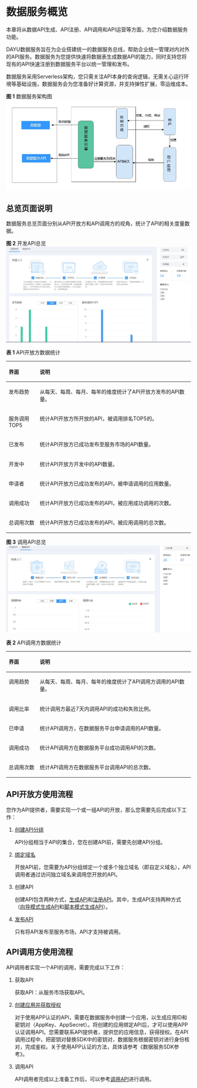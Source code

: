 # 数据服务概览<a name="dayu_01_0301"></a>

本章将从数据API生成、API注册、API调用和API运营等方面，为您介绍数据服务功能。

DAYU数据服务旨在为企业搭建统一的数据服务总线，帮助企业统一管理对内对外的API服务。数据服务为您提供快速将数据表生成数据API的能力，同时支持您将现有的API快速注册到数据服务平台以统一管理和发布。

数据服务采用Serverless架构，您只需关注API本身的查询逻辑，无需关心运行环境等基础设施，数据服务会为您准备好计算资源，并支持弹性扩展，零运维成本。

**图 1**  数据服务架构图<a name="zh-cn_topic_0179716868_fig17195174712310"></a>  
![](figures/数据服务架构图.jpg "数据服务架构图")

## 总览页面说明<a name="zh-cn_topic_0179716868_section5132437528"></a>

数据服务总览页面分别从API开放方和API调用方的视角，统计了API的相关度量数据。

**图 2**  开发API总览<a name="zh-cn_topic_0179716868_fig104513159238"></a>  
![](figures/开发API总览.jpg "开发API总览")

**表 1**  API开放方数据统计

<a name="zh-cn_topic_0179716868_table73581519141517"></a>
<table><thead align="left"><tr id="zh-cn_topic_0179716868_row143585194153"><th class="cellrowborder" valign="top" width="16.830000000000002%" id="mcps1.2.3.1.1"><p id="zh-cn_topic_0179716868_p143581319161515"><a name="zh-cn_topic_0179716868_p143581319161515"></a><a name="zh-cn_topic_0179716868_p143581319161515"></a>界面</p>
</th>
<th class="cellrowborder" valign="top" width="83.17%" id="mcps1.2.3.1.2"><p id="zh-cn_topic_0179716868_p10358151911150"><a name="zh-cn_topic_0179716868_p10358151911150"></a><a name="zh-cn_topic_0179716868_p10358151911150"></a>说明</p>
</th>
</tr>
</thead>
<tbody><tr id="zh-cn_topic_0179716868_row735814192156"><td class="cellrowborder" valign="top" width="16.830000000000002%" headers="mcps1.2.3.1.1 "><p id="zh-cn_topic_0179716868_p1035851913153"><a name="zh-cn_topic_0179716868_p1035851913153"></a><a name="zh-cn_topic_0179716868_p1035851913153"></a>发布趋势</p>
</td>
<td class="cellrowborder" valign="top" width="83.17%" headers="mcps1.2.3.1.2 "><p id="zh-cn_topic_0179716868_p16358141951519"><a name="zh-cn_topic_0179716868_p16358141951519"></a><a name="zh-cn_topic_0179716868_p16358141951519"></a>从每天、每周、每月、每年的维度统计了API开放方发布的API数量。</p>
</td>
</tr>
<tr id="zh-cn_topic_0179716868_row1535816199152"><td class="cellrowborder" valign="top" width="16.830000000000002%" headers="mcps1.2.3.1.1 "><p id="zh-cn_topic_0179716868_p4358319131510"><a name="zh-cn_topic_0179716868_p4358319131510"></a><a name="zh-cn_topic_0179716868_p4358319131510"></a>服务调用TOP5</p>
</td>
<td class="cellrowborder" valign="top" width="83.17%" headers="mcps1.2.3.1.2 "><p id="zh-cn_topic_0179716868_p113581519151518"><a name="zh-cn_topic_0179716868_p113581519151518"></a><a name="zh-cn_topic_0179716868_p113581519151518"></a>统计API开放方所开放的API，被调用排名TOP5的。</p>
</td>
</tr>
<tr id="zh-cn_topic_0179716868_row1635817194157"><td class="cellrowborder" valign="top" width="16.830000000000002%" headers="mcps1.2.3.1.1 "><p id="zh-cn_topic_0179716868_p83581919131511"><a name="zh-cn_topic_0179716868_p83581919131511"></a><a name="zh-cn_topic_0179716868_p83581919131511"></a>已发布</p>
</td>
<td class="cellrowborder" valign="top" width="83.17%" headers="mcps1.2.3.1.2 "><p id="zh-cn_topic_0179716868_p7358191991519"><a name="zh-cn_topic_0179716868_p7358191991519"></a><a name="zh-cn_topic_0179716868_p7358191991519"></a>统计API开放方已成功发布至服务市场的API数量。</p>
</td>
</tr>
<tr id="zh-cn_topic_0179716868_row1335817192157"><td class="cellrowborder" valign="top" width="16.830000000000002%" headers="mcps1.2.3.1.1 "><p id="zh-cn_topic_0179716868_p1935821981510"><a name="zh-cn_topic_0179716868_p1935821981510"></a><a name="zh-cn_topic_0179716868_p1935821981510"></a>开发中</p>
</td>
<td class="cellrowborder" valign="top" width="83.17%" headers="mcps1.2.3.1.2 "><p id="zh-cn_topic_0179716868_p16358121910156"><a name="zh-cn_topic_0179716868_p16358121910156"></a><a name="zh-cn_topic_0179716868_p16358121910156"></a>统计API开放方开发中的API数量。</p>
</td>
</tr>
<tr id="zh-cn_topic_0179716868_row183581619181512"><td class="cellrowborder" valign="top" width="16.830000000000002%" headers="mcps1.2.3.1.1 "><p id="zh-cn_topic_0179716868_p16358319131518"><a name="zh-cn_topic_0179716868_p16358319131518"></a><a name="zh-cn_topic_0179716868_p16358319131518"></a>申请者</p>
</td>
<td class="cellrowborder" valign="top" width="83.17%" headers="mcps1.2.3.1.2 "><p id="zh-cn_topic_0179716868_p117985457341"><a name="zh-cn_topic_0179716868_p117985457341"></a><a name="zh-cn_topic_0179716868_p117985457341"></a>统计API开放方已成功发布的API，被申请调用的应用数量。</p>
</td>
</tr>
<tr id="zh-cn_topic_0179716868_row835891961510"><td class="cellrowborder" valign="top" width="16.830000000000002%" headers="mcps1.2.3.1.1 "><p id="zh-cn_topic_0179716868_p135817193159"><a name="zh-cn_topic_0179716868_p135817193159"></a><a name="zh-cn_topic_0179716868_p135817193159"></a>调用成功</p>
</td>
<td class="cellrowborder" valign="top" width="83.17%" headers="mcps1.2.3.1.2 "><p id="zh-cn_topic_0179716868_p156552039113714"><a name="zh-cn_topic_0179716868_p156552039113714"></a><a name="zh-cn_topic_0179716868_p156552039113714"></a>统计API开放方已成功发布的API，被应用成功调用的次数。</p>
</td>
</tr>
<tr id="zh-cn_topic_0179716868_row18755546152511"><td class="cellrowborder" valign="top" width="16.830000000000002%" headers="mcps1.2.3.1.1 "><p id="zh-cn_topic_0179716868_p2756346122513"><a name="zh-cn_topic_0179716868_p2756346122513"></a><a name="zh-cn_topic_0179716868_p2756346122513"></a>总调用次数</p>
</td>
<td class="cellrowborder" valign="top" width="83.17%" headers="mcps1.2.3.1.2 "><p id="zh-cn_topic_0179716868_p127988452347"><a name="zh-cn_topic_0179716868_p127988452347"></a><a name="zh-cn_topic_0179716868_p127988452347"></a>统计API开放方已成功发布的API，被应用调用的总次数。</p>
</td>
</tr>
</tbody>
</table>

**图 3**  调用API总览<a name="zh-cn_topic_0179716868_fig19330197409"></a>  
![](figures/调用API总览.jpg "调用API总览")

**表 2**  API调用方数据统计

<a name="zh-cn_topic_0179716868_table1479704515346"></a>
<table><thead align="left"><tr id="zh-cn_topic_0179716868_row279784543412"><th class="cellrowborder" valign="top" width="16.830000000000002%" id="mcps1.2.3.1.1"><p id="zh-cn_topic_0179716868_p177972452349"><a name="zh-cn_topic_0179716868_p177972452349"></a><a name="zh-cn_topic_0179716868_p177972452349"></a>界面</p>
</th>
<th class="cellrowborder" valign="top" width="83.17%" id="mcps1.2.3.1.2"><p id="zh-cn_topic_0179716868_p20797945113414"><a name="zh-cn_topic_0179716868_p20797945113414"></a><a name="zh-cn_topic_0179716868_p20797945113414"></a>说明</p>
</th>
</tr>
</thead>
<tbody><tr id="zh-cn_topic_0179716868_row15797174503416"><td class="cellrowborder" valign="top" width="16.830000000000002%" headers="mcps1.2.3.1.1 "><p id="zh-cn_topic_0179716868_p159482214428"><a name="zh-cn_topic_0179716868_p159482214428"></a><a name="zh-cn_topic_0179716868_p159482214428"></a>调用趋势</p>
</td>
<td class="cellrowborder" valign="top" width="83.17%" headers="mcps1.2.3.1.2 "><p id="zh-cn_topic_0179716868_p167971945103418"><a name="zh-cn_topic_0179716868_p167971945103418"></a><a name="zh-cn_topic_0179716868_p167971945103418"></a>从每天、每周、每月、每年的维度统计了API调用方调用的API数量。</p>
</td>
</tr>
<tr id="zh-cn_topic_0179716868_row8797104511340"><td class="cellrowborder" valign="top" width="16.830000000000002%" headers="mcps1.2.3.1.1 "><p id="zh-cn_topic_0179716868_p6947142194215"><a name="zh-cn_topic_0179716868_p6947142194215"></a><a name="zh-cn_topic_0179716868_p6947142194215"></a>调用比率</p>
</td>
<td class="cellrowborder" valign="top" width="83.17%" headers="mcps1.2.3.1.2 "><p id="zh-cn_topic_0179716868_p12182175674317"><a name="zh-cn_topic_0179716868_p12182175674317"></a><a name="zh-cn_topic_0179716868_p12182175674317"></a>统计调用方最近7天内调用API的成功和失败比例。</p>
</td>
</tr>
<tr id="zh-cn_topic_0179716868_row5798194533415"><td class="cellrowborder" valign="top" width="16.830000000000002%" headers="mcps1.2.3.1.1 "><p id="zh-cn_topic_0179716868_p894662113429"><a name="zh-cn_topic_0179716868_p894662113429"></a><a name="zh-cn_topic_0179716868_p894662113429"></a>已申请</p>
</td>
<td class="cellrowborder" valign="top" width="83.17%" headers="mcps1.2.3.1.2 "><p id="zh-cn_topic_0179716868_p178171158498"><a name="zh-cn_topic_0179716868_p178171158498"></a><a name="zh-cn_topic_0179716868_p178171158498"></a>统计API调用方，在数据服务平台申请调用的API数量。</p>
</td>
</tr>
<tr id="zh-cn_topic_0179716868_row18798845193414"><td class="cellrowborder" valign="top" width="16.830000000000002%" headers="mcps1.2.3.1.1 "><p id="zh-cn_topic_0179716868_p119451521164210"><a name="zh-cn_topic_0179716868_p119451521164210"></a><a name="zh-cn_topic_0179716868_p119451521164210"></a>调用成功</p>
</td>
<td class="cellrowborder" valign="top" width="83.17%" headers="mcps1.2.3.1.2 "><p id="zh-cn_topic_0179716868_p85537574417"><a name="zh-cn_topic_0179716868_p85537574417"></a><a name="zh-cn_topic_0179716868_p85537574417"></a>统计API调用方在数据服务平台成功调用API的次数。</p>
</td>
</tr>
<tr id="zh-cn_topic_0179716868_row11798945203417"><td class="cellrowborder" valign="top" width="16.830000000000002%" headers="mcps1.2.3.1.1 "><p id="zh-cn_topic_0179716868_p1594414215424"><a name="zh-cn_topic_0179716868_p1594414215424"></a><a name="zh-cn_topic_0179716868_p1594414215424"></a>总调用次数</p>
</td>
<td class="cellrowborder" valign="top" width="83.17%" headers="mcps1.2.3.1.2 "><p id="zh-cn_topic_0179716868_p7553457448"><a name="zh-cn_topic_0179716868_p7553457448"></a><a name="zh-cn_topic_0179716868_p7553457448"></a>统计API调用方在数据服务平台调用API的总次数。</p>
</td>
</tr>
</tbody>
</table>

## API开放方使用流程<a name="zh-cn_topic_0179716868_section3906112011818"></a>

您作为API提供者，需要实现一个或一组API的开放，那么您需要先后完成以下工作：

1.  [创建API分组](向导模式生成API.md#zh-cn_topic_0180012632_section18624154416414)

    API分组相当于API的集合，您在创建API前，需要先创建API分组。

2.  [绑定域名](向导模式生成API.md#zh-cn_topic_0180012632_section26161510162815)

    开放API前，您需要为API分组绑定一个或多个独立域名（即自定义域名），API调用者通过访问独立域名来调用您开放的API。

3.  创建API

    创建API包含两种方式，[生成API](生成API.md#dayu_01_0303)和[注册API](注册API.md#dayu_01_0307)。其中，生成API支持两种方式（[向导模式生成API](向导模式生成API.md#dayu_01_0305)和[脚本模式生成API](脚本模式生成API.md#dayu_01_0306)）。

4.  [发布API](发布API.md#dayu_01_0308)

    只有将API发布至服务市场，API才支持被调用。


## API调用方使用流程<a name="zh-cn_topic_0179716868_section16853185614145"></a>

API调用者实现一个API的调用，需要完成以下工作：

1.  获取API

    获取API：从服务市场获取API。

2.  [创建应用并获取授权](调用API.md#zh-cn_topic_0179716875_section266103219405)

    对于使用APP认证的API，需要在数据服务中创建一个应用，以生成应用ID和密钥对（AppKey、AppSecret）。将创建的应用绑定API后，才可以使用APP认证调用API。您需要联系API提供者，提供您的应用信息，获得授权。在API调用过程中，把密钥对替换SDK中的密钥对，数据服务根据密钥对进行身份核对，完成鉴权。关于使用APP认证的方法，具体请参考《数据服务SDK参考》。

3.  调用API

    API调用者完成以上准备工作后，可以参考[调用API](调用API.md#zh-cn_topic_0179716875_section13147154512613)进行调用。


